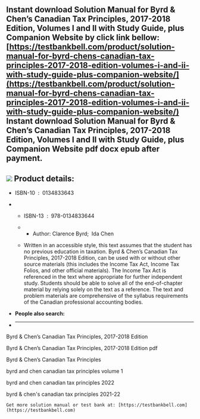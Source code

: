 Instant download **Solution Manual for Byrd & Chen’s Canadian Tax Principles, 2017-2018 Edition, Volumes I and II with Study Guide, plus Companion Website** by click link bellow:  
[https://testbankbell.com/product/solution-manual-for-byrd-chens-canadian-tax-principles-2017-2018-edition-volumes-i-and-ii-with-study-guide-plus-companion-website/](https://testbankbell.com/product/solution-manual-for-byrd-chens-canadian-tax-principles-2017-2018-edition-volumes-i-and-ii-with-study-guide-plus-companion-website/)  
**Instant download Solution Manual for Byrd & Chen’s Canadian Tax Principles, 2017-2018 Edition, Volumes I and II with Study Guide, plus Companion Website pdf docx epub after payment.**
-----------------------------------------------------------------------------------------------------------------------------------------------------------------------------------------


![](https://testbankbell.com/wp-content/uploads/2023/05/9780134833644-594x600-2.jpg)
**Product details:**
--------------------


* ISBN-10 ‏ : ‎ 0134833643
* * ISBN-13 ‏ : ‎ 978-0134833644
  * * Author: Clarence Byrd;  Ida Chen
   
  * Written in an accessible style, this text assumes that the student has no previous education in taxation. Byrd & Chen’s Canadian Tax Principles, 2017-2018 Edition, can be used with or without other source materials (this includes the Income Tax Act, Income Tax Folios, and other official materials). The Income Tax Act is referenced in the text where appropriate for further independent study. Students should be able to solve all of the end-of-chapter material by relying solely on the text as a reference. The text and problem materials are comprehensive of the syllabus requirements of the Canadian professional accounting bodies.
 
* **People also search:**
* -----------------------

Byrd & Chen’s Canadian Tax Principles, 2017-2018 Edition

Byrd & Chen’s Canadian Tax Principles, 2017-2018 Edition pdf

Byrd & Chen’s Canadian Tax Principles

byrd and chen canadian tax principles volume 1

byrd and chen canadian tax principles 2022

byrd & chen's canadian tax principles 2021-22


    Get more solution manual or test bank at: [https://testbankbell.com](https://testbankbell.com)
